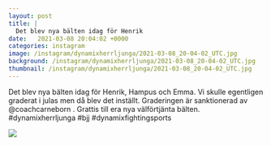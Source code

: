 ```yaml
---
layout: post
title: |
  Det blev nya bälten idag för Henrik
date:   2021-03-08 20:04:02 +0000
categories: instagram
image: /instagram/dynamixherrljunga/2021-03-08_20-04-02_UTC.jpg
background: /instagram/dynamixherrljunga/2021-03-08_20-04-02_UTC.jpg
thumbnail: /instagram/dynamixherrljunga/2021-03-08_20-04-02_UTC.jpg
---
```

Det blev nya bälten idag för Henrik, Hampus och Emma. Vi skulle egentligen graderat i julas men då blev det inställt. Graderingen är sanktionerad av @coachcarneborn . Grattis till era  nya välförtjänta bälten. #dynamixherrljunga #bjj #dynamixfightingsports



<img src='/www-dynamix-herrljunga/instagram/dynamixherrljunga/2021-03-08_20-04-02_UTC.jpg' class='img-fluid' />
